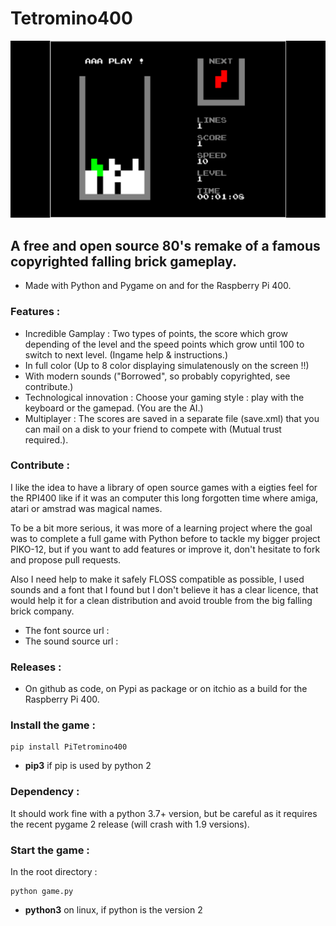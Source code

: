 # Tetromino400

![screenshot](screenshot.png "Tetromino400")


## A free and open source 80's remake of a famous copyrighted falling brick gameplay.

* Made with Python and Pygame on and for the Raspberry Pi 400.


### Features :

* Incredible Gamplay : Two types of points, the score which grow depending of the level and the speed points which grow until 100 to switch to next level. (Ingame help & instructions.)
* In full color (Up to 8 color displaying simulatenously on the screen !!)
* With modern sounds ("Borrowed", so probably copyrighted, see contribute.)
* Technological innovation : Choose your gaming style : play with the keyboard or the gamepad. (You are the AI.)
* Multiplayer : The scores are saved in a separate file (save.xml) that you can mail on a disk to your friend to compete with (Mutual trust required.).


### Contribute :

I like the idea to have a library of open source games with a eigties feel for the RPI400 like if it was an computer this long forgotten time where amiga, atari or amstrad was magical names.

To be a bit more serious, it was more of a learning project where the goal was to complete a full game with Python before to tackle my bigger project PIKO-12, but if you want to add features or improve it, don't hesitate to fork and propose pull requests. 

Also I need help to make it safely FLOSS compatible as possible, I used sounds and a font that I found but I don't believe it has a clear licence, that would help it for a clean distribution and avoid trouble from the big falling brick company. 

* The font source url :
* The sound source url :


### Releases :

* On github as code, on Pypi as package or on itchio as a build for the Raspberry Pi 400.


### Install the game :

```
pip install PiTetromino400
```
* **pip3** if pip is used by python 2


### Dependency :

It should work fine with a python 3.7+ version, but be careful as it requires the recent pygame 2 release (will crash with 1.9 versions).


### Start the game :


In the root directory :

```
python game.py
```
* **python3** on linux, if python is the version 2
